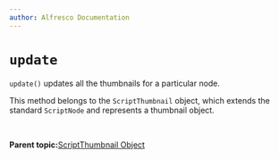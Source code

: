 ```yaml
---
author: Alfresco Documentation
---
```


# `update`

`update()` updates all the thumbnails for a particular node.

This method belongs to the `ScriptThumbnail` object, which extends the standard `ScriptNode` and represents a thumbnail object.

 

**Parent topic:**[ScriptThumbnail Object](../references/API-JS-ScriptThumbnail.md)

